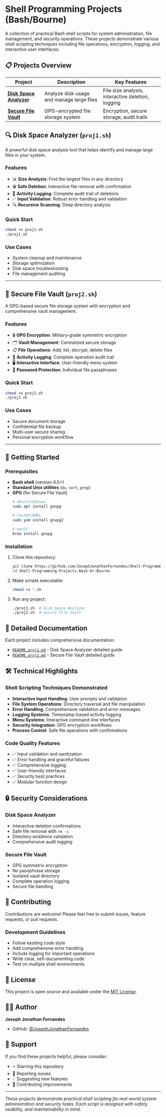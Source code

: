 # Shell Programming Projects (Bash/Bourne)

A collection of practical Bash shell scripts for system administration, file management, and security operations. These projects demonstrate various shell scripting techniques including file operations, encryption, logging, and interactive user interfaces.

## 📋 Projects Overview

| Project | Description | Key Features |
|---------|-------------|--------------|
| [**Disk Space Analyzer**](#-disk-space-analyzer-proj1sh) | Analyze disk usage and manage large files | File size analysis, interactive deletion, logging |
| [**Secure File Vault**](#-secure-file-vault-proj2sh) | GPG-encrypted file storage system | Encryption, secure storage, audit trails |

## 🔍 Disk Space Analyzer (`proj1.sh`)

A powerful disk space analysis tool that helps identify and manage large files in your system.

### Features
- 📊 **Size Analysis**: Find the largest files in any directory
- 🗑️ **Safe Deletion**: Interactive file removal with confirmation
- 📝 **Activity Logging**: Complete audit trail of deletions
- ✅ **Input Validation**: Robust error handling and validation
- 🔍 **Recursive Scanning**: Deep directory analysis

### Quick Start
```bash
chmod +x proj1.sh
./proj1.sh
```

### Use Cases
- System cleanup and maintenance
- Storage optimization
- Disk space troubleshooting
- File management auditing

---

## 🔐 Secure File Vault (`proj2.sh`)

A GPG-based secure file storage system with encryption and comprehensive vault management.

### Features
- 🔒 **GPG Encryption**: Military-grade symmetric encryption
- 🗂️ **Vault Management**: Centralized secure storage
- 📋 **File Operations**: Add, list, decrypt, delete files
- 📝 **Activity Logging**: Complete operation audit trail
- 🖥️ **Interactive Interface**: User-friendly menu system
- 🔐 **Password Protection**: Individual file passphrases

### Quick Start
```bash
chmod +x proj2.sh
./proj2.sh
```

### Use Cases
- Secure document storage
- Confidential file backup
- Multi-user secure sharing
- Personal encryption workflow

---

## 🚀 Getting Started

### Prerequisites
- **Bash shell** (version 4.0+)
- **Standard Unix utilities** (`du`, `sort`, `grep`)
- **GPG** (for Secure File Vault)
  ```bash
  # Ubuntu/Debian
  sudo apt install gnupg
  
  # CentOS/RHEL
  sudo yum install gnupg2
  
  # macOS
  brew install gnupg
  ```

### Installation
1. Clone this repository:
   ```bash
   git clone https://github.com/JosephJonathanFernandes/Shell-Programming-Projects-Bash-Or-Bourne.git
   cd Shell-Programming-Projects-Bash-Or-Bourne
   ```

2. Make scripts executable:
   ```bash
   chmod +x *.sh
   ```

3. Run any project:
   ```bash
   ./proj1.sh  # Disk Space Analyzer
   ./proj2.sh  # Secure File Vault
   ```

## 📖 Detailed Documentation

Each project includes comprehensive documentation:
- [`README_proj1.md`](README_proj1.md) - Disk Space Analyzer detailed guide
- [`README_proj2.md`](README_proj2.md) - Secure File Vault detailed guide

## 🛠️ Technical Highlights

### Shell Scripting Techniques Demonstrated
- **Interactive Input Handling**: User prompts and validation
- **File System Operations**: Directory traversal and file manipulation
- **Error Handling**: Comprehensive validation and error messages
- **Logging Systems**: Timestamp-based activity logging
- **Menu Systems**: Interactive command-line interfaces
- **Security Integration**: GPG encryption workflows
- **Process Control**: Safe file operations with confirmations

### Code Quality Features
- ✅ Input validation and sanitization
- ✅ Error handling and graceful failures
- ✅ Comprehensive logging
- ✅ User-friendly interfaces
- ✅ Security best practices
- ✅ Modular function design

## 🔒 Security Considerations

### Disk Space Analyzer
- Interactive deletion confirmations
- Safe file removal with `rm -i`
- Directory existence validation
- Comprehensive audit logging

### Secure File Vault
- GPG symmetric encryption
- No passphrase storage
- Isolated vault directory
- Complete operation logging
- Secure file handling

## 🤝 Contributing

Contributions are welcome! Please feel free to submit issues, feature requests, or pull requests.

### Development Guidelines
- Follow existing code style
- Add comprehensive error handling
- Include logging for important operations
- Write clear, self-documenting code
- Test on multiple shell environments

## 📝 License

This project is open source and available under the [MIT License](LICENSE).

## 👨‍💻 Author

**Joseph Jonathan Fernandes**
- GitHub: [@JosephJonathanFernandes](https://github.com/JosephJonathanFernandes)

## 🌟 Support

If you find these projects helpful, please consider:
- ⭐ Starring this repository
- 🐛 Reporting issues
- 💡 Suggesting new features
- 🤝 Contributing improvements

---

*These projects demonstrate practical shell scripting for real-world system administration and security tasks. Each script is designed with safety, usability, and maintainability in mind.*